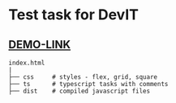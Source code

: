 
# Test task for DevIT

## [DEMO-LINK](https://ha1dysh.github.io/test_devIT)

    index.html
    |
    ├── css     # styles - flex, grid, square
    ├── ts      # typescript tasks with comments
    ├── dist    # compiled javascript files
